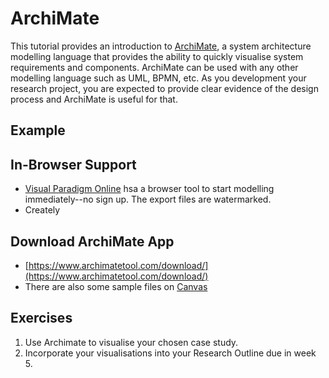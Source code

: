 # ArchiMate
This tutorial provides an introduction to [ArchiMate](https://en.wikipedia.org/wiki/ArchiMate), a system architecture modelling language that provides the ability to quickly visualise system requirements and components. ArchiMate can be used with any other modelling language such as UML, BPMN, etc. As you development your research project, you are expected to provide clear evidence of the design process and ArchiMate is useful for that.

## Example

## In-Browser Support
* [Visual Paradigm Online](https://online.visual-paradigm.com/app/diagrams/#diagram:proj=0&type=ArchiMateDiagram&width=11&height=8.5&unit=inch) hsa a browser tool to start modelling immediately--no sign up. The export files are watermarked.
* Creately 

## Download ArchiMate App
* [https://www.archimatetool.com/download/](https://www.archimatetool.com/download/)
* There are also some sample files on [Canvas](https://canvas.aut.ac.nz/courses/8343/modules/items/429851)

## Exercises
1. Use Archimate to visualise your chosen case study.
2. Incorporate your visualisations into your Research Outline due in week 5.
